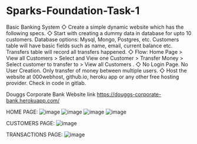 # Sparks-Foundation-Task-1
Basic Banking System
◇ Create a simple dynamic website which has the following specs.
◇ Start with creating a dummy data in database for upto 10 
customers. Database options: Mysql, Mongo, Postgres, etc. 
Customers table will have basic fields such as name, email, 
current balance etc. Transfers table will record all transfers 
happened.
◇ Flow: Home Page > View all Customers > Select and View one 
Customer > Transfer Money > Select customer to transfer to > 
View all Customers . 
◇ No Login Page. No User Creation. Only transfer of money 
between multiple users. 
◇ Host the website at 000webhost, github.io, heroku app or any 
other free hosting provider. Check in code in gitlab.


Douggs Corporate Bank
Website link
https://douggs-corporate-bank.herokuapp.com/

HOME PAGE:
![image](https://user-images.githubusercontent.com/62155206/129582689-e36cf1ef-92b0-4a06-87c7-316648aec1db.png)
![image](https://user-images.githubusercontent.com/62155206/129582781-1db5812b-62c2-494a-806e-81724c731e35.png)
![image](https://user-images.githubusercontent.com/62155206/129582806-d51adf4d-d754-41d5-b9db-a1496da3e5bb.png)
![image](https://user-images.githubusercontent.com/62155206/129582846-cca9dc3f-e09a-49e3-aa76-f94e31cc0151.png)

CUSTOMERS PAGE:
![image](https://user-images.githubusercontent.com/62155206/129582924-705e0255-e6e6-4915-978b-294aa684bcbc.png)

TRANSACTIONS PAGE:
![image](https://user-images.githubusercontent.com/62155206/129582969-dc0dd316-6037-40eb-8e97-aaa588d2b65e.png)
